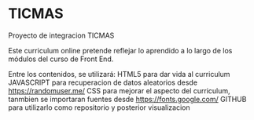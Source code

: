 # TICMAS
Proyecto de integracion TICMAS

Este curriculum online pretende reflejar lo aprendido a lo largo de los módulos del curso de Front End.

Entre los contenidos, se utilizará:
HTML5 		para dar vida al curriculum
JAVASCRIPT 	para recuperacion de datos aleatorios desde https://randomuser.me/
CSS		para mejorar el aspecto del curriculum, tanmbien se importaran fuentes desde https://fonts.google.com/
GITHUB 		para utilizarlo como repositorio y posterior visualizacion
